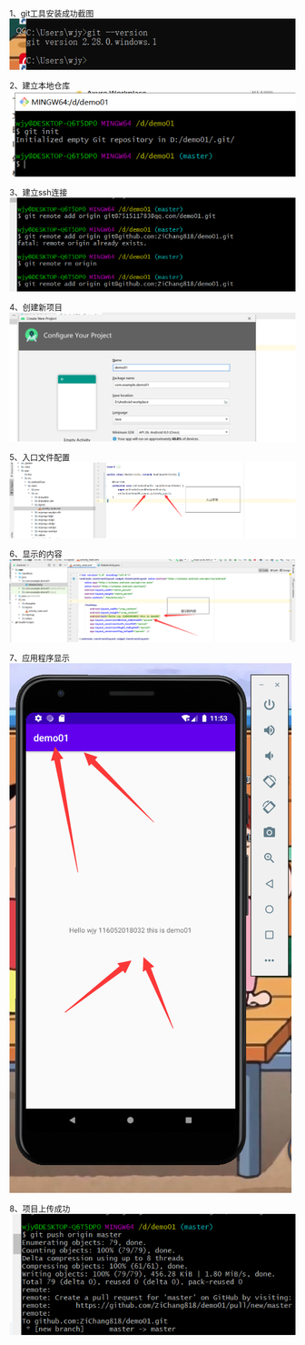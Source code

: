 1、git工具安装成功截图<br>
![imag](https://github.com/ZiChang818/demo01/blob/master/photo/git%E5%AE%89%E8%A3%85%E6%88%90%E5%8A%9F.png)

2、建立本地仓库<br>
![imag](https://github.com/ZiChang818/demo01/blob/master/photo/%E5%BB%BA%E7%AB%8B%E6%9C%AC%E5%9C%B0%E4%BB%93%E5%BA%93.png)

3、建立ssh连接<br>
![imag](https://github.com/ZiChang818/demo01/blob/master/photo/%E5%BB%BA%E7%AB%8Bssh%E9%93%BE%E6%8E%A5.png)

4、创建新项目<br>
![imag](https://github.com/ZiChang818/demo01/blob/master/photo/%E5%88%9B%E5%BB%BA%E6%96%B0%E9%A1%B9%E7%9B%AE.png)

5、入口文件配置<br>
![imag](https://github.com/ZiChang818/demo01/blob/master/photo/%E5%85%A5%E5%8F%A3%E6%96%87%E4%BB%B6%E9%85%8D%E7%BD%AE.png)

6、显示的内容<br>
![imag](https://github.com/ZiChang818/demo01/blob/master/photo/%E6%98%BE%E7%A4%BA%E7%9A%84%E5%86%85%E5%AE%B9.png)

7、应用程序显示<br>
![imag](https://github.com/ZiChang818/demo01/blob/master/photo/%E5%BA%94%E7%94%A8%E7%A8%8B%E5%BA%8F%E6%98%BE%E7%A4%BA.png)

8、项目上传成功<br>
![imag](https://github.com/ZiChang818/demo01/blob/master/photo/%E4%BB%A3%E7%A0%81%E4%B8%8A%E4%BC%A0%E6%88%90%E5%8A%9F.png)
